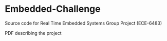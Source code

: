 # Embedded-Challenge

Source code for Real Time Embedded Systems Group Project (ECE-6483)

PDF describing the project

